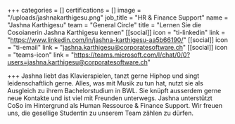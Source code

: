 +++
categories = []
certifications = []
image = "/uploads/jashnakarthigesu.png"
job_title = "HR & Finance Support"
name = "Jashna Karthigesu"
team = "General Circle"
title = "Lernen Sie die Cosoianerin Jashna Karthigesu kennen"
[[social]]
icon = "ti-linkedin"
link = "https://www.linkedin.com/in/jashna-karthigesu-aa5b66190/"
[[social]]
icon = "ti-email"
link = "jashna.karthigesu@corporatesoftware.ch"
[[social]]
icon = "teams-icon"
link = "https://teams.microsoft.com/l/chat/0/0?users=jashna.karthigesu@corporatesoftware.ch"

+++
Jashna liebt das Klavierspielen, tanzt gerne Hiphop und singt leidenschaftlich gerne. Alles, was mit Musik zu tun hat, nutzt sie als Ausgleich zu ihrem Bachelorstudium in BWL. Sie knüpft ausserdem gerne neue Kontakte und ist viel mit Freunden unterwegs. Jashna unterstützt CoSo im Hintergrund als Human Ressource & Finance Support. Wir freuen uns, die gesellige Studentin zu unserem Team zählen zu dürfen.